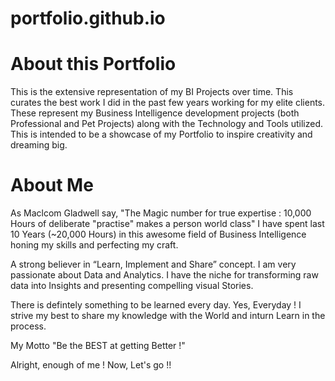 # portfolio.github.io

About this Portfolio
=====================
This is the extensive representation of my BI Projects over time. 
This curates the best work I did in the past few years working for my elite clients. 
These represent my Business Intelligence development projects (both Professional and Pet Projects) along with the Technology and Tools utilized. 
This is intended to be a showcase of my Portfolio to inspire creativity and dreaming big.

About Me
========
As Maclcom Gladwell say, "The Magic number for true expertise : 10,000 Hours of deliberate "practise" makes a person world class"
I have spent last 10 Years (~20,000 Hours) in this awesome field of Business Intelligence honing my skills and perfecting my craft.

A strong believer in “Learn, Implement and Share” concept.
I am very passionate about Data and Analytics.
I have the niche for transforming raw data into Insights and presenting compelling visual Stories.

There is defintely something to be learned every day. Yes, Everyday !
I strive my best to share my knowledge with the World and inturn Learn in the process.

My Motto "Be the BEST at getting Better !"

Alright, enough of me ! 
Now, Let's go !!
